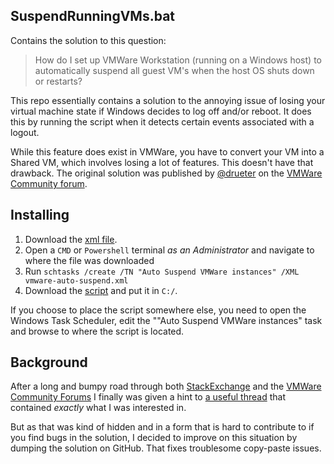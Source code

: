 SuspendRunningVMs.bat
--------------------------------------
Contains the solution to this question:
> How do I set up VMWare Workstation (running on a Windows host) to 
> automatically suspend all guest VM's when the host OS shuts down or restarts?

This repo essentially contains a solution to the annoying
issue of losing your virtual machine state if Windows decides to log off 
and/or reboot. It does this by running the script when it detects certain
events associated with a logout.

While this feature does exist in VMWare, you have to convert your VM into
a Shared VM, which involves losing a lot of features. This doesn't have 
that drawback. The original solution was published by [@drueter](https://github.com/DavidRueter) on the 
[VMWare Community forum][vmware].

## Installing

1. Download the [xml file][xml].
1. Open a `CMD` or `Powershell` terminal  _as an Administrator_ and navigate to where the file was downloaded 
1. Run `schtasks /create /TN "Auto Suspend VMWare instances" /XML vmware-auto-suspend.xml`
1. Download the [script][script] and put it in `C:/`.

If you choose to place the script somewhere else, you need to open the Windows Task Scheduler, edit the ""Auto Suspend VMWare instances" task and browse to where the script is located.

## Background
After a long and bumpy road through both [StackExchange][superuser] and the 
[VMWare Community Forums](https://communities.vmware.com/thread/618322) I 
finally was given a hint to [a useful thread][vmware] that contained
_exactly_ what I was interested in. 

But as that was kind of hidden and in a form that is hard to contribute to
if you find bugs in the solution, I decided to improve on this situation
by dumping the solution on GitHub. That fixes troublesome copy-paste
issues.

[vmware]: https://communities.vmware.com/thread/570079 "VMWare Community Post with original solution"
[superuser]: https://superuser.com/questions/1482205/auto-snapshot-or-suspend-on-host-power-off-or-log-off "My StackExchange question"
[script]: https://raw.githubusercontent.com/fatso83/vmware-auto-suspend/master/SuspendRunningVMs.bat
[xml]: https://raw.githubusercontent.com/fatso83/vmware-auto-suspend/master/vmware-auto-suspend.xml
